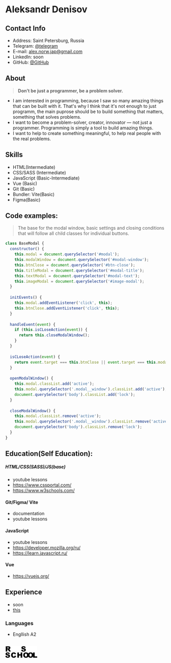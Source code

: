 # Aleksandr Denisov 


## Contact Info

 - Address: Saint Petersburg, Russia
 - Telegram: [@telegram](https://t.me/)
 - E-mail: alex.norw.jap@gmail.com
 - LinkedIn: soon
 - GitHub: [@GitHub](https://github.com/alexnorwjap)

## About

>**Don’t be just a programmer, be a problem solver.**

- I am interested in programming, because I saw so many amazing things that can be built with it.
That's why I think that it's not enough to just programm, the main puprose should be to build something that matters, something that solves problems.
- I want to become a problem-solver, creator, innovator — not just a programmer. Programming is simply a tool to build amazing things.
- I want to help to create something meaningful, to help real people with the real problems.


## Skills
- HTML(Intermediate)
- CSS/SASS (Intermediate)
- JavaScript (Basic-Intermediate)
- Vue (Basic)
- Git (Basic)
- Bundler: Vite(Basic)
- Figma(Basic)


## Code examples:
>The base for the modal window, basic settings and closing conditions that will follow all child classes for individual buttons.

```javascript
class BaseModal {
  constructor() {
    this.modal = document.querySelector('#modal');
    this.modalWindow = document.querySelector('#modal-window');
    this.btnClose = document.querySelector('#btn-close');
    this.titleModal = document.querySelector('#modal-title');
    this.textModal = document.querySelector('#modal-text');
    this.imageModal = document.querySelector('#image-modal');
  }
  
  initEvents() {
    this.modal.addEventListener('click', this);
    this.btnClose.addEventListener('click', this);
  }

  handleEvent(event) {
    if (this.isCLoseAction(event)) {
      return this.closeModalWindow();
    }
  }

  isCLoseAction(event) {
    return event.target === this.btnClose || event.target === this.modal;
  }

  openModalWindow() {
    this.modal.classList.add('active');
    this.modal.querySelector('.modal__window').classList.add('active');
    document.querySelector('body').classList.add('lock');
  }

  closeModalWindow() {
    this.modal.classList.remove('active');
    this.modal.querySelector('.modal__window').classList.remove('active');
    document.querySelector('body').classList.remove('lock');
  }
}
```


## Education(Self Education):

##### HTML/CSS(SASS)/JS(base)
- youtube lessons
- https://www.cssportal.com/
- https://www.w3schools.com/

#### Git/Figma/ Vite
- documentation
- youtube lessons

#### JavaScript
- youtube lessons
- https://developer.mozilla.org/ru/
- https://learn.javascript.ru/

#### Vue
- https://vuejs.org/


## Experience

- soon
- [this](https://alexnorwjap.github.io/rsschool-cv/)

###	Languages

-	Engllish A2

##	[![RSS](img/logo.png)](https://alexnorwjap.github.io/rsschool-cv/cv)